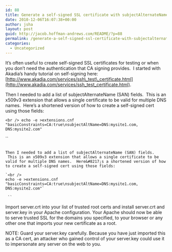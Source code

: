 ```yaml
---
id: 88
title: Generate a self-signed SSL certificate with subjectAlternateName extension
date: 2010-12-06T16:07:38+00:00
author: jsha
layout: post
guid: http://jacob.hoffman-andrews.com/README/?p=88
permalink: /generate-a-self-signed-ssl-certificate-with-subjectalternatename-extension/
categories:
  - Uncategorized
---
```

It&#8217;s often useful to create self-signed SSL certificates for testing or when you don&#8217;t need the authentication that CA signing provides.  I started with Akadia&#8217;s handy tutorial on self-signing here: [http://www.akadia.com/services/ssh\_test\_certificate.html](http://www.akadia.com/services/ssh_test_certificate.html).

Then I needed to add a list of subjectAlternateName (SAN) fields.  This is an x509v3 extension that allows a single certificate to be valid for multiple DNS names.  Here&#8217;s a shortened version of how to create a self-signed cert using those fields:

`<br />
echo -e >extensions.cnf "basicConstraints=CA:true\nsubjectAltName=DNS:mysite1.com, DNS:mysite2.com"`

 ``

```It&#8217;s often useful to create self-signed SSL certificates for testing or when you don&#8217;t need the authentication that CA signing provides.  I started with Akadia&#8217;s handy tutorial on self-signing here: [http://www.akadia.com/services/ssh\_test\_certificate.html](http://www.akadia.com/services/ssh_test_certificate.html).

Then I needed to add a list of subjectAlternateName (SAN) fields.  This is an x509v3 extension that allows a single certificate to be valid for multiple DNS names.  Here&#8217;s a shortened version of how to create a self-signed cert using those fields:

`<br />
echo -e >extensions.cnf "basicConstraints=CA:true\nsubjectAltName=DNS:mysite1.com, DNS:mysite2.com"`

 ``

``` 

Import server.crt into your list of trusted root certs and install server.crt and server.key in your Apache configuration. Your Apache should now be able to serve trusted SSL for the domains you specified, to your browser or any other one that imports your new certificate as a root.

NOTE: Guard your server.key carefully. Because you have just imported this as a CA cert, an attacker who gained control of your server.key could use it to impersonate any server on the web to you.